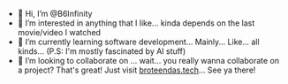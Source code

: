 - 👋 Hi, I’m @B6Infinity
- 👀 I’m interested in anything that I like... kinda depends on the last movie/video I watched
- 🌱 I’m currently learning software development... Mainly... Like... all kinds... (P.S: I'm mostly fascinated by AI stuff)
- 💞️ I’m looking to collaborate on ... wait... you really wanna collaborate on a project? That's great! Just visit <a href="https://www.broteendas.tech">broteendas.tech</a>... See ya there!


<!---
B6Infinity/B6Infinity is a ✨ special ✨ repository because its `README.md` (this file) appears on your GitHub profile.
You can click the Preview link to take a look at your changes.
--->
